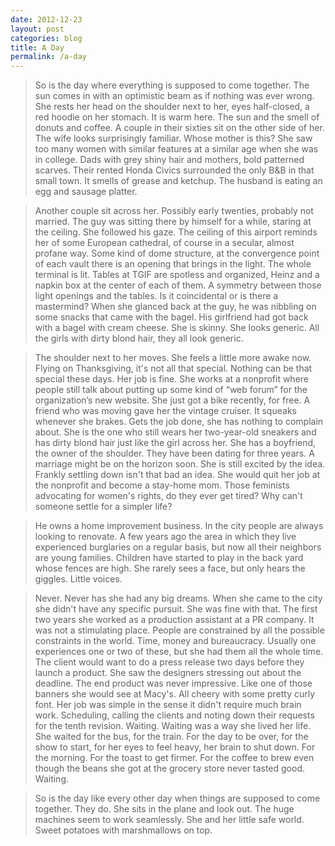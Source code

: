 ```yaml
---
date: 2012-12-23
layout: post
categories: blog
title: A Day
permalink: /a-day
---
```


> So is the day where everything is supposed to come together. The sun comes in with an optimistic beam as if nothing was ever wrong. She rests her head on the shoulder next to her, eyes half-closed, a red hoodie on her stomach. It is warm here. The sun and the smell of donuts and coffee. A couple in their sixties sit on the other side of her. The wife looks surprisingly familiar. Whose mother is this? She saw too many women with similar features at a similar age when she was in college. Dads with grey shiny hair and mothers, bold patterned scarves. Their rented Honda Civics surrounded the only B&B in that small town. It smells of grease and ketchup. The husband is eating an egg and sausage platter.  

> Another couple sit across her. Possibly early twenties, probably not married. The guy was sitting there by himself for a while, staring at the ceiling. She followed his gaze. The ceiling of this airport reminds her of some European cathedral, of course in a secular, almost profane way. Some kind of dome structure, at the convergence point of each vault there is an opening that brings in the light. The whole terminal is lit. Tables at TGIF are spotless and organized, Heinz and a napkin box at the center of each of them. A symmetry between those light openings and the tables. Is it coincidental or is there a mastermind? When she glanced back at the guy, he was nibbling on some snacks that came with the bagel. His girlfriend had got back with a bagel with cream cheese. She is skinny. She looks generic. All the girls with dirty blond hair, they all look generic.  

> The shoulder next to her moves. She feels a little more awake now. Flying on Thanksgiving, it's not all that special. Nothing can be that special these days. Her job is fine. She works at a nonprofit where people still talk about putting up some kind of “web forum” for the organization’s new website. She just got a bike recently, for free. A friend who was moving gave her the vintage cruiser. It squeaks whenever she brakes. Gets the job done, she has nothing to complain about. She is the one who still wears her two-year-old sneakers and has dirty blond hair just like the girl across her. She has a boyfriend, the owner of the shoulder. They have been dating for three years. A marriage might be on the horizon soon. She is still excited by the idea. Frankly settling down isn't that bad an idea. She would quit her job at the nonprofit and become a stay-home mom. Those feminists advocating for women's rights, do they ever get tired? Why can't someone settle for a simpler life?  

> He owns a home improvement business. In the city people are always looking to renovate. A few years ago the area in which they live experienced burglaries on a regular basis, but now all their neighbors are young families. Children have started to play in the back yard whose fences are high. She rarely sees a face, but only hears the giggles. Little voices.  

> Never. Never has she had any big dreams. When she came to the city she didn't have any specific pursuit. She was fine with that. The first two years she worked as a production assistant at a PR company. It was not a stimulating place. People are constrained by all the possible constraints in the world. Time, money and bureaucracy. Usually one experiences one or two of these, but she had them all the whole time. The client would want to do a press release two days before they launch a product. She saw the designers stressing out about the deadline. The end product was never impressive. Like one of those banners she would see at Macy's. All cheery with some pretty curly font. Her job was simple in the sense it didn't require much brain work. Scheduling, calling the clients and noting down their requests for the tenth revision. Waiting. Waiting was a way she lived her life. She waited for the bus, for the train. For the day to be over, for the show to start, for her eyes to feel heavy, her brain to shut down. For the morning. For the toast to get firmer. For the coffee to brew even though the beans she got at the grocery store never tasted good. Waiting.  

> So is the day like every other day when things are supposed to come together. They do. She sits in the plane and look out. The huge machines seem to work seamlessly. She and her little safe world. Sweet potatoes with marshmallows on top.
